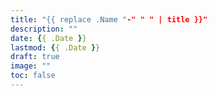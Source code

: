 ```yaml
---
title: "{{ replace .Name "-" " " | title }}"
description: ""
date: {{ .Date }}
lastmod: {{ .Date }}
draft: true
image: ""
toc: false
---
```

